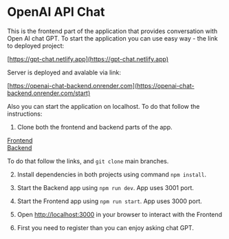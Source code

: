 # OpenAI API Chat

This is the frontend part of the application that provides conversation with Open AI chat GPT. To start the application you can use easy way - the link to deployed project:

[https://gpt-chat.netlify.app](https://gpt-chat.netlify.app)

Server is deployed and avalable via link:

[https://openai-chat-backend.onrender.com](https://openai-chat-backend.onrender.com/start)

Also you can start the application on localhost. To do that follow the instructions:

1. Clone both the frontend and backend parts of the app.

[Frontend](https://github.com/Sibusky/openai-chat-frontend)   
[Backend](https://github.com/Sibusky/openai-chat-backend)

To do that follow the links, and ```git clone``` main branches.

2. Install dependencies in both projects using command ```npm install```.

3. Start the Backend app using ```npm run dev```. App uses 3001 port.

4. Start the Frontend app using ```npm run start```. App uses 3000 port.

5. Open [http://localhost:3000](http://localhost:3000) in your browser to interact with the Frontend

6. First you need to register than you can enjoy asking chat GPT.
